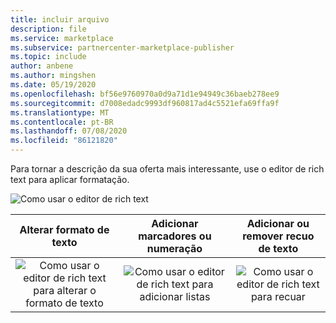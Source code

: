 ```yaml
---
title: incluir arquivo
description: file
ms.service: marketplace
ms.subservice: partnercenter-marketplace-publisher
ms.topic: include
author: anbene
ms.author: mingshen
ms.date: 05/19/2020
ms.openlocfilehash: bf56e9760970a0d9a71d1e94949c36baeb278ee9
ms.sourcegitcommit: d7008edadc9993df960817ad4c5521efa69ffa9f
ms.translationtype: MT
ms.contentlocale: pt-BR
ms.lasthandoff: 07/08/2020
ms.locfileid: "86121820"
---
```

Para tornar a descrição da sua oferta mais interessante, use o editor de rich text para aplicar formatação.

![Como usar o editor de rich text](media/rich-text-editor.png)

| <center>Alterar formato de texto | <center>Adicionar marcadores ou numeração | <center>Adicionar ou remover recuo de texto |
| --- | --- | --- |
| <center>![Como usar o editor de rich text para alterar o formato de texto](media/text-editor3.png) |  <center>![Como usar o editor de rich text para adicionar listas](media/text-editor4.png) |  <center>![Como usar o editor de rich text para recuar](media/text-editor5.png) |
